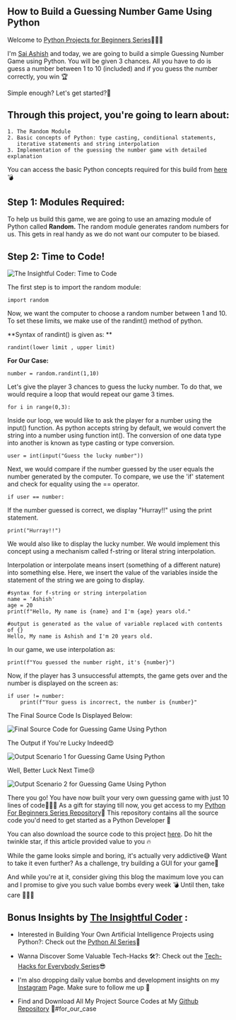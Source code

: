 ## How to Build a Guessing Number Game Using Python

Welcome to [Python Projects for Beginners Series](https://hashnode.com/series/python-projects-for-beginners-ckk31d9370h0vrus1blfl0a4y)🙋🏻‍♂️

I'm [Sai Ashish](https://www.linkedin.com/in/sai-ashish/) and today, we are going to build a simple Guessing Number Game using Python. You will be given 3 chances. All you have to do is guess a number between 1 to 10 (included) and if you guess the number correctly, you win 🏆

Simple enough? Let's get started?🚀

## Through this project, you're going to learn about:

```
1. The Random Module
2. Basic concepts of Python: type casting, conditional statements,
   iterative statements and string interpolation
3. Implementation of the guessing the number game with detailed explanation
```

You can access the basic Python concepts required for this build from  [here](https://github.com/SaiAshish-Konchada/Python-Projects-for-Beginners/tree/main/Guess%20the%20number%20game)💣 

## Step 1: Modules Required:

To help us build this game, we are going to use an amazing module of Python called **Random.** The random module generates random numbers for us. This gets in real handy as we do not want our computer to be biased.

## Step 2: Time to Code!

![The Insightful Coder: Time to Code](https://cdn.hashnode.com/res/hashnode/image/upload/v1611771833314/Uugrd3XOg.jpeg)

The first step is to import the random module:

```
import random
```

Now, we want the computer to choose a random number between 1 and 10. To set these limits, we make use of the randint() method of python.


**Syntax of randint() is given as: **

```randint(lower limit , upper limit)```
 
**For Our Case:**

```
number = random.randint(1,10)
``` 
Let's give the player 3 chances to guess the lucky number. To do that, we would require a loop that would repeat our game 3 times. 

```
for i in range(0,3):
```

Inside our loop, we would like to ask the player for a number using the input() function. As python accepts string by default, we would convert the string into a number using function int(). The conversion of one data type into another is known as type casting or type conversion.
```
user = int(input("Guess the lucky number"))
```
Next, we would compare if the number guessed by the user equals the number generated by the computer. To compare, we use the 'if' statement and check for equality using the == operator.
```
if user == number:
```
If the number guessed is correct, we display "Hurray!!" using the print statement. 
```
print("Hurray!!")
```

We would also like to display the lucky number. We would implement this concept using a mechanism called f-string or literal string interpolation. 

Interpolation or interpolate means insert (something of a different nature) into something else. Here, we insert the value of the variables inside the statement of the string we are going to display.

```
#syntax for f-string or string interpolation
name = 'Ashish'
age = 20
print(f"Hello, My name is {name} and I'm {age} years old."

#output is generated as the value of variable replaced with contents of {}
Hello, My name is Ashish and I'm 20 years old.
```
In our game, we use interpolation as:
```
print(f"You guessed the number right, it's {number}")
```
Now, if the player has 3 unsuccessful attempts, the game gets over and the number is displayed on the screen as:

```
if user != number:
    print(f"Your guess is incorrect, the number is {number}"
```

The Final Source Code Is Displayed Below:

![Final Source Code for Guessing Game Using Python](https://cdn.hashnode.com/res/hashnode/image/upload/v1611258527222/-BwCgOnvM.png)

The Output if You're Lucky Indeed😍

![Output Scenario 1 for Guessing Game Using Python](https://cdn.hashnode.com/res/hashnode/image/upload/v1611258853305/dcDxucNsk.png)

Well, Better Luck Next Time😢

![Output Scenario 2 for Guessing Game Using Python](https://cdn.hashnode.com/res/hashnode/image/upload/v1611258932421/ov1uahMvJ.png)


There you go! You have now built your very own guessing game with just 10 lines of code👩🏻‍💻 As a gift for staying till now, you get access to my [Python For Beginners Series Repository](https://github.com/SaiAshish-Konchada/Python-Projects-for-Beginners)🎁 This repository contains all the source code you'd need to get started as a Python Developer 🐍

You can also download the source code to this project [here](https://github.com/SaiAshish-Konchada/Python-Projects-for-Beginners/tree/main/Guess%20the%20number%20game). Do hit the twinkle star, if this article provided value to you 🔥

While the game looks simple and boring, it's actually very addictive😅 
Want to take it even further? As a challenge, try building a GUI for your game🚀

And while you're at it, consider giving this blog the maximum love you can and I promise to give you such value bombs every week 💣 Until then, take care 🙋🏻‍♂️

## Bonus Insights by  [The Insightful Coder](https://theinsightfulcoder.com/) :

-  Interested in Building Your Own Artificial Intelligence Projects using Python?: Check out the [Python AI Series](https://hashnode.com/series/python-ai-series-ckkft33ux016dwjs11xlqbz4v)🧠

- Wanna Discover Some Valuable Tech-Hacks 🛠?: Check out the [Tech-Hacks for Everybody Series](https://hashnode.com/series/tech-hacks-for-everybody-ckk3juqc10ihoqps16q0geabj)😎

- I'm also dropping daily value bombs and development insights on my  [Instagram](https://www.instagram.com/theinsightfulcoder/) Page. Make sure to follow me up 💯

- Find and Download All My Project Source Codes at My [Github Repository](https://github.com/SaiAshish-Konchada)  🎁#for_our_case
